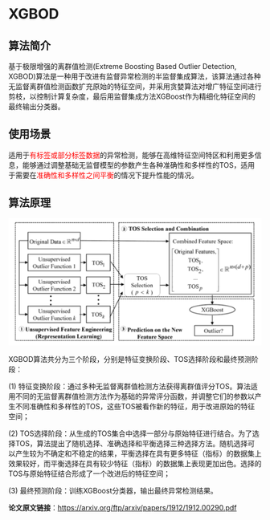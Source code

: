 # XGBOD
## 算法简介

基于极限增强的离群值检测(Extreme Boosting Based Outlier Detection, XGBOD)算法是一种用于改进有监督异常检测的半监督集成算法，该算法通过各种无监督离群值检测函数扩充原始的特征空间，并采用贪婪算法对增广特征空间进行剪枝，以控制计算复杂度，最后用监督集成方法XGBoost作为精细化特征空间的最终输出分类器。

## 使用场景

适用于<font color='red'>有标签或部分标签数据</font>的异常检测，能够在高维特征空间特区和利用更多信息，能够通过调整基础无监督模型的参数产生各种准确性和多样性的TOS，适用于需要在<font color='red'>准确性和多样性之间平衡</font>的情况下提升性能的情况。

## 算法原理
![Excalidraw Image](./img/XGBOD.png)

XGBOD算法共分为三个阶段，分别是特征变换阶段、TOS选择阶段和最终预测阶段：

(1) 特征变换阶段：通过多种无监督离群值检测方法获得离群值评分TOS。算法适用不同的无监督离群值检测方法作为基础的异常评分函数，并调整它们的参数以产生不同准确性和多样性的TOS，这些TOS被看作新的特征，用于改进原始的特征空间；

(2) TOS选择阶段：从生成的TOS集合中选择一部分与原始特征进行结合。为了选择TOS，算法提出了随机选择、准确选择和平衡选择三种选择方法。随机选择可以产生较为不确定和不稳定的结果，平衡选择在具有更多特征（指标）的数据集上效果较好，而平衡选择在具有较少特征（指标）的数据集上表现更加出色。选择的TOS与原始特征结合形成了一个改进后的特征空间；

(3) 最终预测阶段：训练XGBoost分类器，输出最终异常检测结果。

**论文原文链接**：<https://arxiv.org/ftp/arxiv/papers/1912/1912.00290.pdf>
